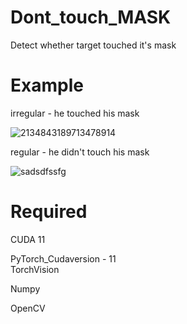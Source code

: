 # Dont_touch_MASK
Detect whether target touched it's mask

# Example
irregular - he touched his mask

![2134843189713478914](https://user-images.githubusercontent.com/56443524/99533815-d30e9880-29e9-11eb-9da4-76b4f47d8c5a.PNG)

regular - he didn't touch his mask

![sadsdfssfg](https://user-images.githubusercontent.com/56443524/99534023-1bc65180-29ea-11eb-94d7-411f1edcebd0.PNG)

# Required

CUDA 11

PyTorch_Cudaversion - 11  
   TorchVision
  
Numpy

OpenCV

